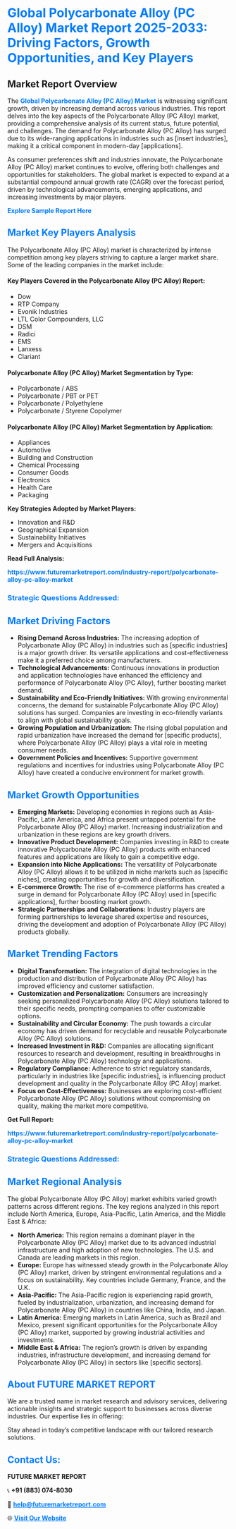<h1 style="color: #007BFF;">Global Polycarbonate Alloy (PC Alloy) Market Report 2025-2033: Driving Factors, Growth Opportunities, and Key Players</h1>

<section id="overview">
<h2>Market Report Overview</h2>
<p>The <a href="https://www.futuremarketreport.com/industry-report/polycarbonate-alloy-pc-alloy-market" style="color: #007BFF; text-decoration: none;"><strong>Global Polycarbonate Alloy (PC Alloy) Market</strong></a> is witnessing significant growth, driven by increasing demand across various industries. This report delves into the key aspects of the Polycarbonate Alloy (PC Alloy) market, providing a comprehensive analysis of its current status, future potential, and challenges. The demand for Polycarbonate Alloy (PC Alloy) has surged due to its wide-ranging applications in industries such as [insert industries], making it a critical component in modern-day [applications].</p>
<p>As consumer preferences shift and industries innovate, the Polycarbonate Alloy (PC Alloy) market continues to evolve, offering both challenges and opportunities for stakeholders. The global market is expected to expand at a substantial compound annual growth rate (CAGR) over the forecast period, driven by technological advancements, emerging applications, and increasing investments by major players.</p>
</section>

<section id="overview">
<p><a href="https://www.futuremarketreport.com/request-sample/reportId=59718" style="color: #007BFF; text-decoration: none;"><strong>Explore Sample Report Here</strong></a></p>
</section>

<section id="key-players">
<h2 style="color: #007BFF;">Market Key Players Analysis</h2>
<p>The Polycarbonate Alloy (PC Alloy) market is characterized by intense competition among key players striving to capture a larger market share. Some of the leading companies in the market include:</p>
<h4>Key Players Covered in the Polycarbonate Alloy (PC Alloy) Report:</h4>
<ul><li>Dow</li><li>RTP Company</li><li>Evonik Industries</li><li>LTL Color Compounders, LLC</li><li>DSM</li><li>Radici</li><li>EMS</li><li>Lanxess</li><li>Clariant</li></ul>
<h4>Polycarbonate Alloy (PC Alloy) Market Segmentation by Type:</h4>
<ul><li>Polycarbonate / ABS</li><li>Polycarbonate / PBT or PET</li><li>Polycarbonate / Polyethylene</li><li>Polycarbonate / Styrene Copolymer</li></ul>

<h4>Polycarbonate Alloy (PC Alloy) Market Segmentation by Application:</h4>
<ul><li>Appliances</li><li>Automotive</li><li>Building and Construction</li><li>Chemical Processing</li><li>Consumer Goods</li><li>Electronics</li><li>Health Care</li><li>Packaging</li></ul>
<p><strong>Key Strategies Adopted by Market Players:</strong></p>
<ul>
<li>Innovation and R&D</li>
<li>Geographical Expansion</li>
<li>Sustainability Initiatives</li>
<li>Mergers and Acquisitions</li>
</ul>
</section>

<section>
<p><strong>Read Full Analysis: </strong></p><a href="https://www.futuremarketreport.com/industry-report/polycarbonate-alloy-pc-alloy-market" style="color: #007BFF; text-decoration: none;"><strong>https://www.futuremarketreport.com/industry-report/polycarbonate-alloy-pc-alloy-market</strong></a>
<h3 style="color: #007BFF;">Strategic Questions Addressed:</h3>
</section>

<section id="driving-factors">
<h2 style="color: #007BFF;">Market Driving Factors</h2>
<ul>
<li><strong>Rising Demand Across Industries:</strong> The increasing adoption of Polycarbonate Alloy (PC Alloy) in industries such as [specific industries] is a major growth driver. Its versatile applications and cost-effectiveness make it a preferred choice among manufacturers.</li>
<li><strong>Technological Advancements:</strong> Continuous innovations in production and application technologies have enhanced the efficiency and performance of Polycarbonate Alloy (PC Alloy), further boosting market demand.</li>
<li><strong>Sustainability and Eco-Friendly Initiatives:</strong> With growing environmental concerns, the demand for sustainable Polycarbonate Alloy (PC Alloy) solutions has surged. Companies are investing in eco-friendly variants to align with global sustainability goals.</li>
<li><strong>Growing Population and Urbanization:</strong> The rising global population and rapid urbanization have increased the demand for [specific products], where Polycarbonate Alloy (PC Alloy) plays a vital role in meeting consumer needs.</li>
<li><strong>Government Policies and Incentives:</strong> Supportive government regulations and incentives for industries using Polycarbonate Alloy (PC Alloy) have created a conducive environment for market growth.</li>
</ul>
</section>

<section id="growth-opportunities">
<h2 style="color: #007BFF;">Market Growth Opportunities</h2>
<ul>
<li><strong>Emerging Markets:</strong> Developing economies in regions such as Asia-Pacific, Latin America, and Africa present untapped potential for the Polycarbonate Alloy (PC Alloy) market. Increasing industrialization and urbanization in these regions are key growth drivers.</li>
<li><strong>Innovative Product Development:</strong> Companies investing in R&D to create innovative Polycarbonate Alloy (PC Alloy) products with enhanced features and applications are likely to gain a competitive edge.</li>
<li><strong>Expansion into Niche Applications:</strong> The versatility of Polycarbonate Alloy (PC Alloy) allows it to be utilized in niche markets such as [specific niches], creating opportunities for growth and diversification.</li>
<li><strong>E-commerce Growth:</strong> The rise of e-commerce platforms has created a surge in demand for Polycarbonate Alloy (PC Alloy) used in [specific applications], further boosting market growth.</li>
<li><strong>Strategic Partnerships and Collaborations:</strong> Industry players are forming partnerships to leverage shared expertise and resources, driving the development and adoption of Polycarbonate Alloy (PC Alloy) products globally.</li>
</ul>
</section>

<section id="trending-factors">
<h2 style="color: #007BFF;">Market Trending Factors</h2>
<ul>
<li><strong>Digital Transformation:</strong> The integration of digital technologies in the production and distribution of Polycarbonate Alloy (PC Alloy) has improved efficiency and customer satisfaction.</li>
<li><strong>Customization and Personalization:</strong> Consumers are increasingly seeking personalized Polycarbonate Alloy (PC Alloy) solutions tailored to their specific needs, prompting companies to offer customizable options.</li>
<li><strong>Sustainability and Circular Economy:</strong> The push towards a circular economy has driven demand for recyclable and reusable Polycarbonate Alloy (PC Alloy) solutions.</li>
<li><strong>Increased Investment in R&D:</strong> Companies are allocating significant resources to research and development, resulting in breakthroughs in Polycarbonate Alloy (PC Alloy) technology and applications.</li>
<li><strong>Regulatory Compliance:</strong> Adherence to strict regulatory standards, particularly in industries like [specific industries], is influencing product development and quality in the Polycarbonate Alloy (PC Alloy) market.</li>
<li><strong>Focus on Cost-Effectiveness:</strong> Businesses are exploring cost-efficient Polycarbonate Alloy (PC Alloy) solutions without compromising on quality, making the market more competitive.</li>
</ul>
</section>

<section>
<p><strong>Get Full Report: </strong></p><a href="https://www.futuremarketreport.com/industry-report/polycarbonate-alloy-pc-alloy-market" style="color: #007BFF; text-decoration: none;"><strong>https://www.futuremarketreport.com/industry-report/polycarbonate-alloy-pc-alloy-market</strong></a>
<h3 style="color: #007BFF;">Strategic Questions Addressed:</h3>
</section>


<section id="regional-analysis">
<h2 style="color: #007BFF;">Market Regional Analysis</h2>
<p>The global Polycarbonate Alloy (PC Alloy) market exhibits varied growth patterns across different regions. The key regions analyzed in this report include North America, Europe, Asia-Pacific, Latin America, and the Middle East & Africa:</p>
<ul>
<li><strong>North America:</strong> This region remains a dominant player in the Polycarbonate Alloy (PC Alloy) market due to its advanced industrial infrastructure and high adoption of new technologies. The U.S. and Canada are leading markets in this region.</li>
<li><strong>Europe:</strong> Europe has witnessed steady growth in the Polycarbonate Alloy (PC Alloy) market, driven by stringent environmental regulations and a focus on sustainability. Key countries include Germany, France, and the U.K.</li>
<li><strong>Asia-Pacific:</strong> The Asia-Pacific region is experiencing rapid growth, fueled by industrialization, urbanization, and increasing demand for Polycarbonate Alloy (PC Alloy) in countries like China, India, and Japan.</li>
<li><strong>Latin America:</strong> Emerging markets in Latin America, such as Brazil and Mexico, present significant opportunities for the Polycarbonate Alloy (PC Alloy) market, supported by growing industrial activities and investments.</li>
<li><strong>Middle East & Africa:</strong> The region’s growth is driven by expanding industries, infrastructure development, and increasing demand for Polycarbonate Alloy (PC Alloy) in sectors like [specific sectors].</li>
</ul>
</section>

<footer>
<h2 style="color: #007BFF;">About FUTURE MARKET REPORT</h2>
<p>We are a trusted name in market research and advisory services, delivering actionable insights and strategic support to businesses across diverse industries. Our expertise lies in offering:</p>

<p>Stay ahead in today’s competitive landscape with our tailored research solutions.</p>

<h2 style="color: #007BFF;">Contact Us:</h2>
<p><strong>FUTURE MARKET REPORT</strong></p>
<p>📞 <strong>+91 (883) 074-8030</strong></p>
<p>📧 <strong><a href="mailto:help@futuremarketreport.com" style="color: #007BFF;">help@futuremarketreport.com</a></strong></p>
<p>🌐 <strong><a href="https://www.futuremarketreport.com/" style="color: #007BFF;">Visit Our Website</a></strong></p>
</footer>